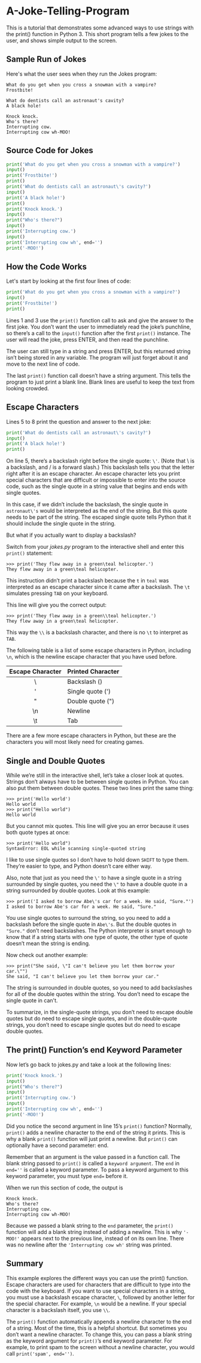 # A-Joke-Telling-Program
This is a tutorial that demonstrates some advanced ways to use strings with the print() function in Python 3. This short program tells a few jokes to the user, and shows simple output to the screen. 

## Sample Run of Jokes
Here's what the user sees when they run the Jokes program:

```
What do you get when you cross a snowman with a vampire?
Frostbite!

What do dentists call an astronaut's cavity?
A black hole!

Knock knock.
Who's there?
Interrupting cow.
Interrupting cow wh-MOO!
```

## Source Code for Jokes

```python
print('What do you get when you cross a snowman with a vampire?')
input()
print('Frostbite!')
print()
print('What do dentists call an astronaut\'s cavity?')
input()
print('A black hole!')
print()
print('Knock knock.')
input()
print("Who's there?")
input()
print('Interrupting cow.')
input()
print('Interrupting cow wh', end='')
print('-MOO!')
```

## How the Code Works
Let's start by looking at the first four lines of code:

```python
print('What do you get when you cross a snowman with a vampire?')
input()
print('Frostbite!')
print()
```

Lines 1 and 3 use the `print()` function call to ask and give the answer to the first joke. You don’t want the user to immediately read the joke’s punchline, so there’s a call to the `input()` function after the first `print()` instance. The user will read the joke, press ENTER, and then read the punchline.

The user can still type in a string and press ENTER, but this returned string isn’t being stored in any variable. The program will just forget about it and move to the next line of code.

The last `print()` function call doesn’t have a string argument. This tells the program to just print a blank line. Blank lines are useful to keep the text from looking crowded.

## Escape Characters
Lines 5 to 8 print the question and answer to the next joke:

```python
print('What do dentists call an astronaut\'s cavity?')
input()
print('A black hole!')
print()
```

On line 5, there’s a backslash right before the single quote: `\'`. (Note that \ is a backslash, and / is a forward slash.) This backslash tells you that the letter right after it is an escape character. An escape character lets you print special characters that are difficult or impossible to enter into the source code, such as the single quote in a string value that begins and ends with single quotes.

In this case, if we didn’t include the backslash, the single quote in `astronaut\'s` would be interpreted as the end of the string. But this quote needs to be part of the string. The escaped single quote tells Python that it should include the single quote in the string.

But what if you actually want to display a backslash?

Switch from your *jokes.py* program to the interactive shell and enter this `print()` statement:

```
>>> print('They flew away in a green\teal helicopter.')
They flew away in a green\teal helicopter.
```

This instruction didn’t print a backslash because the `t` in `teal` was interpreted as an escape character since it came after a backslash. The `\t` simulates pressing `TAB` on your keyboard.

This line will give you the correct output:

```
>>> print('They flew away in a green\\teal helicopter.')
They flew away in a green\teal helicopter.
```

This way the `\\` is a backslash character, and there is no `\t` to interpret as `TAB`.

The following table is a list of some escape characters in Python, including `\n`, which is the newline escape character that you have used before.

| Escape Character   | Printed Character |
| :---------: | :---------------- |
| \\        | Backslash (\)    |
| \'        | Single quote (') |
| \"        | Double quote (") |
| \n        | Newline          |
| \t        | Tab              |

There are a few more escape characters in Python, but these are the characters you will most likely need for creating games.

## Single and Double Quotes

While we’re still in the interactive shell, let’s take a closer look at quotes. Strings don’t always have to be between single quotes in Python. You can also put them between double quotes. These two lines print the same thing:

```
>>> print('Hello world')
Hello world
>>> print("Hello world")
Hello world
```

But you cannot mix quotes. This line will give you an error because it uses both quote types at once:

```
>>> print('Hello world")
SyntaxError: EOL while scanning single-quoted string
```

I like to use single quotes so I don’t have to hold down `SHIFT` to type them. They’re easier to type, and Python doesn’t care either way.

Also, note that just as you need the `\'` to have a single quote in a string surrounded by single quotes, you need the `\"` to have a double quote in a string surrounded by double quotes. Look at this example:

```
>>> print('I asked to borrow Abe\'s car for a week. He said, "Sure."')
I asked to borrow Abe's car for a week. He said, "Sure."
```

You use single quotes to surround the string, so you need to add a backslash before the single quote in `Abe\'s`. But the double quotes in `"Sure."` don’t need backslashes. The Python interpreter is smart enough to know that if a string starts with one type of quote, the other type of quote doesn’t mean the string is ending.

Now check out another example:

```
>>> print("She said, \"I can't believe you let them borrow your car.\"")
She said, "I can't believe you let them borrow your car."
```

The string is surrounded in double quotes, so you need to add backslashes for all of the double quotes within the string. You don’t need to escape the single quote in can't.

To summarize, in the single-quote strings, you don’t need to escape double quotes but do need to escape single quotes, and in the double-quote strings, you don’t need to escape single quotes but do need to escape double quotes.

## The print() Function’s end Keyword Parameter

Now let’s go back to jokes.py and take a look at the following lines:

```python
print('Knock knock.')
input()
print("Who's there?")
input()
print('Interrupting cow.')
input()
print('Interrupting cow wh', end='')
print('-MOO!')
```

Did you notice the second argument in line 15’s `print()` function? Normally, `print()` adds a newline character to the end of the string it prints. This is why a blank `print()` function will just print a newline. But `print()` can optionally have a second parameter: end.

Remember that an argument is the value passed in a function call. The blank string passed to `print()` is called a `keyword argument`. The `end` in `end=''` is called a keyword parameter. To pass a keyword argument to this keyword parameter, you must type `end=` before it.

When we run this section of code, the output is

```
Knock knock.
Who's there?
Interrupting cow.
Interrupting cow wh-MOO!
```

Because we passed a blank string to the `end` parameter, the `print()` function will add a blank string instead of adding a newline. This is why `'-MOO!'` appears next to the previous line, instead of on its own line. There was no newline after the `'Interrupting cow wh'` string was printed.

## Summary

This example explores the different ways you can use the print() function. Escape characters are used for characters that are difficult to type into the code with the keyboard. If you want to use special characters in a string, you must use a backslash escape character, `\`, followed by another letter for the special character. For example, `\n` would be a newline. If your special character is a backslash itself, you use `\\`.

The `print()` function automatically appends a newline character to the end of a string. Most of the time, this is a helpful shortcut. But sometimes you don’t want a newline character. To change this, you can pass a blank string as the keyword argument for `print()`’s end keyword parameter. For example, to print spam to the screen without a newline character, you would call `print('spam', end='')`.
